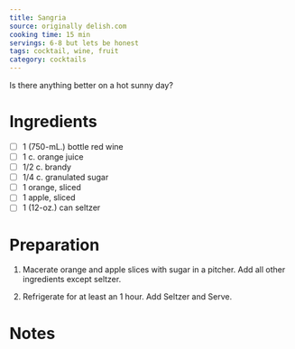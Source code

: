 ```yaml
---
title: Sangria
source: originally delish.com
cooking time: 15 min
servings: 6-8 but lets be honest
tags: cocktail, wine, fruit
category: cocktails
---
```


Is there anything better on a hot sunny day?

Ingredients
===========

* [ ] 1 (750-mL.) bottle red wine
* [ ] 1 c. orange juice
* [ ] 1/2 c. brandy
* [ ] 1/4 c. granulated sugar
* [ ] 1 orange, sliced
* [ ] 1 apple, sliced
* [ ] 1 (12-oz.) can seltzer

Preparation
===========
1. Macerate orange and apple slices with sugar in a pitcher. Add all other ingredients except seltzer.

2. Refrigerate for at least an 1 hour. Add Seltzer and Serve.

Notes
=====
